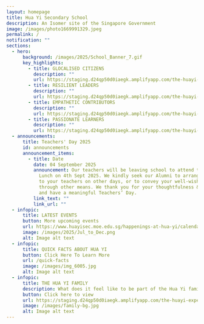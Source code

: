 ```yaml
---
layout: homepage
title: Hua Yi Secondary School
description: An Isomer site of the Singapore Government
image: /images/photo1669991329.jpeg
permalink: /
notification: ""
sections:
  - hero:
      background: /images/2025/School_Banner_7.gif
      key_highlights:
        - title: GLOCALISED CITIZENS
          description: ""
          url: https://staging.d24qp50d0iaegk.amplifyapp.com/the-huayi-experience/csp/
        - title: RESILIENT LEADERS
          description: ""
          url: https://staging.d24qp50d0iaegk.amplifyapp.com/the-huayi-experience/sl/
        - title: EMPATHETIC CONTRIBUTORS
          description: ""
          url: https://staging.d24qp50d0iaegk.amplifyapp.com/the-huayi-experience/alp/
        - title: PASSIONATE LEARNERS
          description: ""
          url: https://staging.d24qp50d0iaegk.amplifyapp.com/the-huayi-experience/aa/
  - announcements:
      title: Teachers' Day 2025
      id: announcements
      announcement_items:
        - title: Date
          date: 04 September 2025
          announcement: Our teachers will be leaving school to attend the Teachers’ Day
            Lunch on 4th Sept 2025. We kindly seek our Alumni to arrange visits
            to your teachers on other days, or to convey your well-wishes
            through other means. We thank you for your thoughtfulness & support
            and have a meaningful Teachers’ Day.
          link_text: ""
          link_url: ""
  - infopic:
      title: LATEST EVENTS
      button: More upcoming events
      url: https://www.huayisec.moe.edu.sg/happenings-at-hua-yi/calendar/
      image: /images/2025/Jul_to_Dec.png
      alt: Image alt text
  - infopic:
      title: QUICK FACTS ABOUT HUA YI
      button: Click Here To Learn More
      url: /quick-facts
      image: /images/img_6005.jpg
      alt: Image alt text
  - infopic:
      title: THE HUA YI FAMILY
      description: What does it feel like to be part of the Hua Yi family?
      button: Click here to view
      url: https://staging.d24qp50d0iaegk.amplifyapp.com/the-huayi-experience/stud-ss/
      image: /images/family-bg.jpg
      alt: Image alt text
---
```

